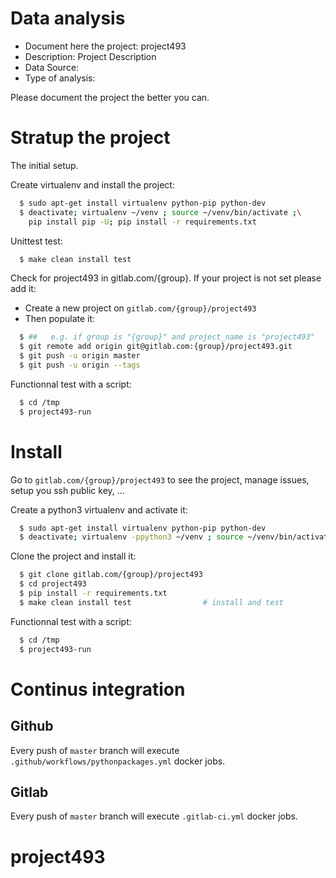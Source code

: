 # Data analysis
- Document here the project: project493
- Description: Project Description
- Data Source:
- Type of analysis:

Please document the project the better you can.

# Stratup the project

The initial setup.

Create virtualenv and install the project:
```bash
  $ sudo apt-get install virtualenv python-pip python-dev
  $ deactivate; virtualenv ~/venv ; source ~/venv/bin/activate ;\
    pip install pip -U; pip install -r requirements.txt
```

Unittest test:
```bash
  $ make clean install test
```

Check for project493 in gitlab.com/{group}.
If your project is not set please add it:

- Create a new project on `gitlab.com/{group}/project493`
- Then populate it:

```bash
  $ ##   e.g. if group is "{group}" and project_name is "project493"
  $ git remote add origin git@gitlab.com:{group}/project493.git
  $ git push -u origin master
  $ git push -u origin --tags
```

Functionnal test with a script:
```bash
  $ cd /tmp
  $ project493-run
```
# Install
Go to `gitlab.com/{group}/project493` to see the project, manage issues,
setup you ssh public key, ...

Create a python3 virtualenv and activate it:
```bash
  $ sudo apt-get install virtualenv python-pip python-dev
  $ deactivate; virtualenv -ppython3 ~/venv ; source ~/venv/bin/activate
```

Clone the project and install it:
```bash
  $ git clone gitlab.com/{group}/project493
  $ cd project493
  $ pip install -r requirements.txt
  $ make clean install test                # install and test
```
Functionnal test with a script:
```bash
  $ cd /tmp
  $ project493-run
``` 

# Continus integration
## Github 
Every push of `master` branch will execute `.github/workflows/pythonpackages.yml` docker jobs.
## Gitlab
Every push of `master` branch will execute `.gitlab-ci.yml` docker jobs.
# project493
